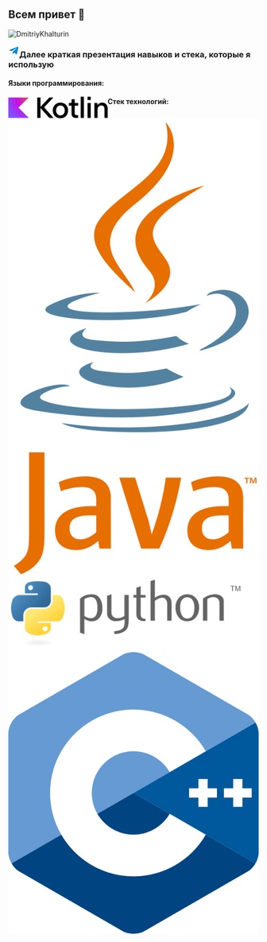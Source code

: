 ## Всем привет 👋

<p align="left"> <img src="https://komarev.com/ghpvc/?username=DmitriyKhalturin&label=Profile%20views&color=0e75b6&style=flat" alt="DmitriyKhalturin" /> </p>

<a href="https://t.me/karpoffsky"><img align="left" alt="Dmitriy's Telegram" width="22px" src="icons/telegram.svg" /></a>

### Далее краткая презентация навыков и стека, которые я использую

#### Языки программирования:
<img align="left" src="icons/kotlin.svg" />
<img align="left" src="icons/java.svg" />
<img align="left" src="icons/python.svg" />
<img align="left" src="icons/iso_c++.svg" />

#### Стек технологий:

<!--
**DmitriyKhalturin/DmitriyKhalturin** is a ✨ _special_ ✨ repository because its `README.md` (this file) appears on your GitHub profile.

Here are some ideas to get you started:

- 🔭 I’m currently working on ...
- 🌱 I’m currently learning ...
- 👯 I’m looking to collaborate on ...
- 🤔 I’m looking for help with ...
- 💬 Ask me about ...
- 📫 How to reach me: ...
- 😄 Pronouns: ...
- ⚡ Fun fact: ...
-->
